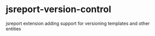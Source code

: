 # jsreport-version-control
jsreport extension adding support for versioning templates and other entities
